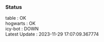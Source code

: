 ### Status


table : OK  
hogwarts : OK  
icy-bot : DOWN  
Latest Update : 2023-11-29 17:07:09.367774
